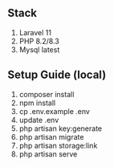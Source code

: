 ## Stack
1. Laravel 11
2. PHP 8.2/8.3
3. Mysql latest

## Setup Guide (local)
1. composer install
2. npm install
3. cp .env.example .env
4. update .env
5. php artisan key:generate
6. php artisan migrate
7. php artisan storage:link
8. php artisan serve
